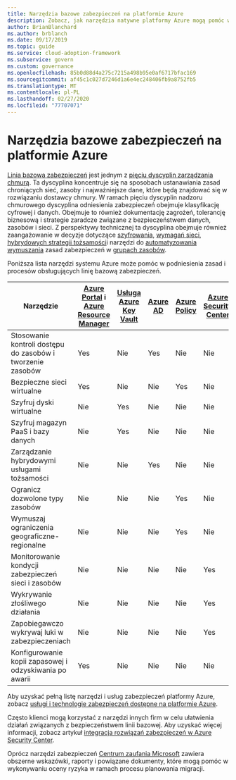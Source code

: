 ```yaml
---
title: Narzędzia bazowe zabezpieczeń na platformie Azure
description: Zobacz, jak narzędzia natywne platformy Azure mogą pomóc w dojrzałych zasadach i procesach, które obsługują dyscyplinę ładu zabezpieczeń.
author: BrianBlanchard
ms.author: brblanch
ms.date: 09/17/2019
ms.topic: guide
ms.service: cloud-adoption-framework
ms.subservice: govern
ms.custom: governance
ms.openlocfilehash: 85b0d88d4a275c7215a498b95e0af6717bfac169
ms.sourcegitcommit: af45c1c027d7246d1a6e4ec248406fb9a8752fb5
ms.translationtype: MT
ms.contentlocale: pl-PL
ms.lasthandoff: 02/27/2020
ms.locfileid: "77707071"
---
```

# <a name="security-baseline-tools-in-azure"></a>Narzędzia bazowe zabezpieczeń na platformie Azure

[Linia bazowa zabezpieczeń](./index.md) jest jednym z [pięciu dyscyplin zarządzania chmurą](../governance-disciplines.md). Ta dyscyplina koncentruje się na sposobach ustanawiania zasad chroniących sieć, zasoby i najważniejsze dane, które będą znajdować się w rozwiązaniu dostawcy chmury. W ramach pięciu dyscyplin nadzoru chmurowego dyscyplina odniesienia zabezpieczeń obejmuje klasyfikację cyfrowej i danych. Obejmuje to również dokumentację zagrożeń, tolerancję biznesową i strategie zaradcze związane z bezpieczeństwem danych, zasobów i sieci. Z perspektywy technicznej ta dyscyplina obejmuje również zaangażowanie w decyzje dotyczące [szyfrowania](../../decision-guides/encryption/index.md), [wymagań sieci](../../decision-guides/software-defined-network/index.md), [hybrydowych strategii tożsamości](../../decision-guides/identity/index.md)i narzędzi do [automatyzowania wymuszania](../../decision-guides/policy-enforcement/index.md) zasad zabezpieczeń w [grupach zasobów](../../decision-guides/resource-consistency/index.md).

Poniższa lista narzędzi systemu Azure może pomóc w podniesienia zasad i procesów obsługujących linię bazową zabezpieczeń.

| Narzędzie | [Azure Portal](https://azure.microsoft.com/features/azure-portal) i [Azure Resource Manager](https://docs.microsoft.com/azure/azure-resource-manager/resource-group-overview)  | [Usługa Azure Key Vault](https://docs.microsoft.com/azure/key-vault)  | [Azure AD](https://docs.microsoft.com/azure/active-directory/fundamentals/active-directory-whatis) | [Azure Policy](https://docs.microsoft.com/azure/governance/policy/overview) | [Azure Security Center](https://docs.microsoft.com/azure/security-center/security-center-intro) | [Azure Monitor](https://docs.microsoft.com/azure/azure-monitor/overview) |
|------------------------------------------------------------|---------------------------------|-----------------|----------|--------------|-----------------------|---------------|
| Stosowanie kontroli dostępu do zasobów i tworzenie zasobów   | Yes                             | Nie              | Yes      | Nie           | Nie                    | Nie            |
| Bezpieczne sieci wirtualne                                    | Yes                             | Nie              | Nie       | Yes          | Nie                    | Nie            |
| Szyfruj dyski wirtualne                                     | Nie                              | Yes             | Nie       | Nie           | Nie                    | Nie            |
| Szyfruj magazyn PaaS i bazy danych                         | Nie                              | Yes             | Nie       | Nie           | Nie                    | Nie            |
| Zarządzanie hybrydowymi usługami tożsamości                            | Nie                              | Nie              | Yes      | Nie           | Nie                    | Nie            |
| Ogranicz dozwolone typy zasobów                         | Nie                              | Nie              | Nie       | Yes          | Nie                    | Nie            |
| Wymuszaj ograniczenia geograficzne-regionalne                          | Nie                              | Nie              | Nie       | Yes          | Nie                    | Nie            |
| Monitorowanie kondycji zabezpieczeń sieci i zasobów          | Nie                              | Nie              | Nie       | Nie           | Yes                   | Yes           |
| Wykrywanie złośliwego działania                                  | Nie                              | Nie              | Nie       | Nie           | Yes                   | Yes           |
| Zapobiegawczo wykrywaj luki w zabezpieczeniach                        | Nie                              | Nie              | Nie       | Nie           | Yes                   | Nie            |
| Konfigurowanie kopii zapasowej i odzyskiwania po awarii                     | Yes                             | Nie              | Nie       | Nie           | Nie                    | Nie            |

Aby uzyskać pełną listę narzędzi i usług zabezpieczeń platformy Azure, zobacz [usługi i technologie zabezpieczeń dostępne na platformie Azure](https://docs.microsoft.com/azure/security/azure-security-services-technologies).

Często klienci mogą korzystać z narzędzi innych firm w celu ułatwienia działań związanych z bezpieczeństwem linii bazowej. Aby uzyskać więcej informacji, zobacz artykuł [integracja rozwiązań zabezpieczeń w Azure Security Center](https://docs.microsoft.com/azure/security-center/security-center-partner-integration).

Oprócz narzędzi zabezpieczeń [Centrum zaufania Microsoft](https://www.microsoft.com/trustcenter/guidance/risk-assessment) zawiera obszerne wskazówki, raporty i powiązane dokumenty, które mogą pomóc w wykonywaniu oceny ryzyka w ramach procesu planowania migracji.
